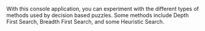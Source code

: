 With this console application, you can experiment with the different types of methods used by decision based puzzles. Some methods include Depth First Search, Breadth First Search, and some Heuristic Search.
